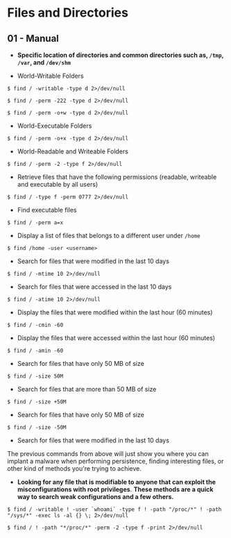 # Files and Directories

## 01 - Manual

- **Specific location of directories and common directories such as, `/tmp`, `/var`, and `/dev/shm`**

- World-Writable Folders

```
$ find / -writable -type d 2>/dev/null

$ find / -perm -222 -type d 2>/dev/null

$ find / -perm -o+w -type d 2>/dev/null
```

- World-Executable Folders

`$ find / -perm -o+x -type d 2>/dev/null`

- World-Readable and Writeable Folders

`$ find / -perm -2 -type f 2>/dev/null`

- Retrieve files that have the following permissions (readable, writeable and executable by all users)

`$ find / -type f -perm 0777 2>/dev/null`

- Find executable files

`$ find / -perm a=x`

- Display a list of files that belongs to a different user under `/home`

`$ find /home -user <username>`

- Search for files that were modified in the last 10 days

`$ find / -mtime 10 2>/dev/null`

- Search for files that were accessed in the last 10 days

`$ find / -atime 10 2>/dev/null`

- Display the files that were modified within the last hour (60 minutes)

`$ find / -cmin -60`

- Display the files that were accessed within the last hour (60 minutes)

`$ find / -amin -60`

- Search for files that have only 50 MB of size

`$ find / -size 50M`

- Search for files that are more than 50 MB of size

`$ find / -size +50M`

- Search for files that have only 50 MB of size

`$ find / -size -50M`

- Search for files that were modified in the last 10 days

The previous commands from above will just show you where you can implant a malware when performing persistence, finding interesting files, or other kind of methods you're trying to achieve.

- **Looking for any file that is modifiable to anyone that can exploit the misconfigurations with root privileges**. **These methods are a quick way to search weak configurations and a few others.**

``$ find / -writable ! -user `whoami` -type f ! -path "/proc/*" ! -path "/sys/*" -exec ls -al {} \; 2>/dev/null``

`$ find / ! -path "*/proc/*" -perm -2 -type f -print 2>/dev/null`